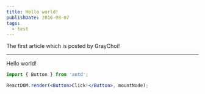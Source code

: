 ```yaml
---
title: Hello world!
publishDate: 2016-08-07
tags: 
  - test
---
```


The first article which is posted by GrayChoi!

---

Hello world!

```jsx
import { Button } from 'antd';

ReactDOM.render(<Button>Click!</Button>, mountNode);
```
